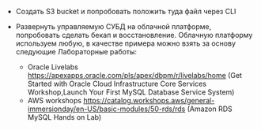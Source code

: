 - Создать S3 bucket и попробовать положить туда файл через CLI
- Развернуть управляемую СУБД на облачной платформе, попробовать сделать бекап и восстановление. Облачную платформу используем любую, в качестве примера можно взять за основу следующие Лабораторные работы:

  - Oracle Livelabs https://apexapps.oracle.com/pls/apex/dbpm/r/livelabs/home (Get Started with Oracle Cloud Infrastructure Core Services Workshop,Launch Your First MySQL Database Service System)
  - AWS workshops https://catalog.workshops.aws/general-immersionday/en-US/basic-modules/50-rds/rds (Amazon RDS MySQL Hands on Lab)
